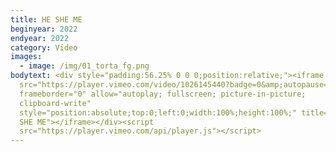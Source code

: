 ```yaml
---
title: HE SHE ME
beginyear: 2022
endyear: 2022
category: Video
images:
  - image: /img/01_torta_fg.png
bodytext: <div style="padding:56.25% 0 0 0;position:relative;"><iframe
  src="https://player.vimeo.com/video/1026145440?badge=0&amp;autopause=0&amp;player_id=0&amp;app_id=58479"
  frameborder="0" allow="autoplay; fullscreen; picture-in-picture;
  clipboard-write"
  style="position:absolute;top:0;left:0;width:100%;height:100%;" title="2022 HE
  SHE ME"></iframe></div><script
  src="https://player.vimeo.com/api/player.js"></script>
---
```

